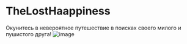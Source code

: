 # TheLostHaappiness
Окунитесь в невероятное путешествие в поисках своего милого и пушистого друга!
![image](https://user-images.githubusercontent.com/96480522/207265258-ad8f95be-2a69-4bd4-8614-a7fe721a948c.png)
